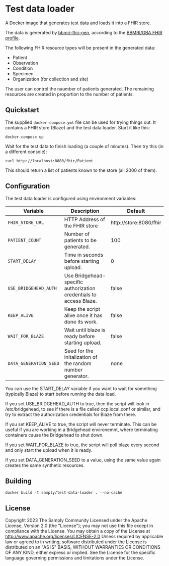 # Test data loader

A Docker image that generates test data and loads it into a FHIR store.

The data is generated by [bbmri-fhir-gen](https://github.com/samply/bbmri-fhir-gen), according to the [BBMRI/GBA FHIR profile](https://samply.github.io/bbmri-fhir-ig/overview.html).

The following FHIR resource types will be present in the generated data:

- Patient
- Observation
- Condition
- Specimen
- Organization (for collection and site)

The user can control the naumber of patients generated. The remaining resources are created in proportion to the number of patients.

## Quickstart

The supplied `docker-compose.yml` file can be used for trying things out. It contains a FHIR store (Blaze) and the test data loader. Start it like this:

```
docker-compose up
```

Wait for the test data to finish loading (a couple of minutes). Then try this (in a different console):

```
curl http://localhost:8080/fhir/Patient
```

This should return a list of patients known to the store (all 2000 of them).

## Configuration

The test data loader is configured using environment variables:

| Variable                                  | Description                                                                                                        | Default                          |
|-------------------------------------------|--------------------------------------------------------------------------------------------------------------------|----------------------------------|
| `FHIR_STORE_URL`                          | HTTP Address of the FHIR store                                                                                     | http://store:8080/fhir           |
| `PATIENT_COUNT`                           | Number of patients to be generated.                                                                                | 100                              |
| `START_DELAY`                             | Time in seconds before starting upload.                                                                            | 0                                |
| `USE_BRIDGEHEAD_AUTH`                     | Use Bridgehead-specific authorization credentials to access Blaze.                                                 | false                            |
| `KEEP_ALIVE`                              | Keep the script alive once it has done its work.                                                                   | false                            |
| `WAIT_FOR_BLAZE`                          | Wait until blaze is ready before starting upload.                                                                  | false                            |
| `DATA_GENERATION_SEED`                    | Seed for the initalization of the random number generator.                                                         | none                             |

You can use the START_DELAY variable if you want to wait for something (typically Blaze) to start before running the data load.

If you set USE_BRIDGEHEAD_AUTH to true, then the script will look in /etc/bridgehead, to see if there is a file called ccp.local.conf or similar, and try to extract the authorization credentials for Blaze from there.

If you set KEEP_ALIVE to true, the script will never terminate. This can be useful if you are working in a Bridgehead environemnt, where terminating containers cause the Bridgehead to shut down.

If you set WAIT_FOR_BLAZE to true, the script will poll blaze every second and only start the upload when it is ready.

If you set DATA_GENERATION_SEED to a value, using the same value again creates the same synthetic resources.

## Building

```
docker build -t samply/test-data-loader . --no-cache
```

## License

Copyright 2023 The Samply Community
Licensed under the Apache License, Version 2.0 (the "License"); you may not use this file except in compliance with the License. You may obtain a copy of the License at
http://www.apache.org/licenses/LICENSE-2.0
Unless required by applicable law or agreed to in writing, software distributed under the License is distributed on an "AS IS" BASIS, WITHOUT WARRANTIES OR CONDITIONS OF ANY KIND, either express or implied. See the License for the specific language governing permissions and limitations under the License.
